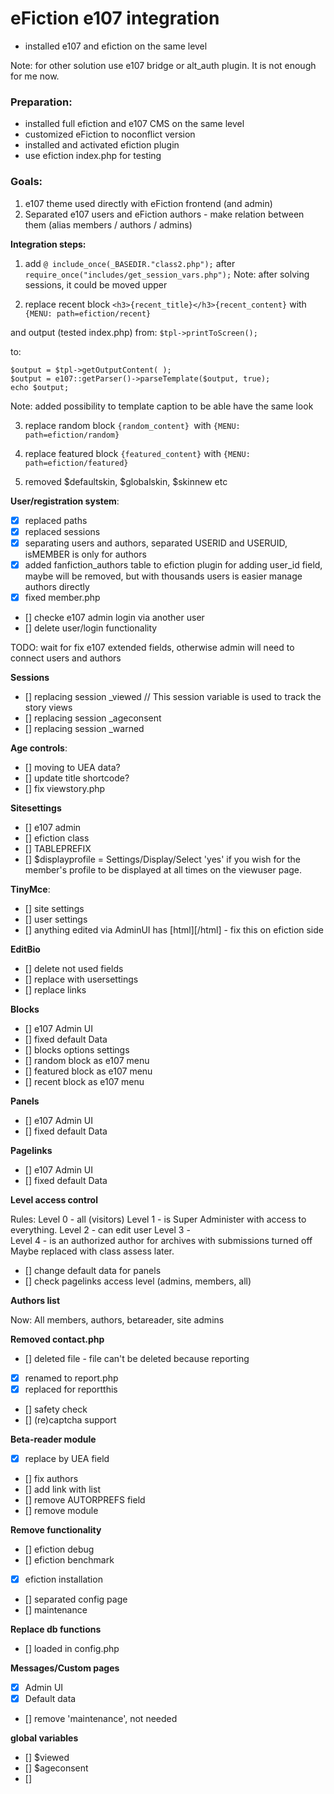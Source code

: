 # eFiction e107 integration

- installed e107 and efiction on the same level 

Note:
for other solution use e107 bridge or alt_auth plugin. It is not enough for me now. 

### Preparation:
- installed full efiction and e107 CMS on the same level
- customized eFiction to noconflict version
- installed and activated efiction plugin
- use efiction index.php for testing  

### Goals:  
1. e107 theme used directly with eFiction frontend (and admin)
2. Separated e107 users and eFiction authors - make relation between them (alias members / authors / admins)

**Integration steps:** 

1. add `@ include_once(_BASEDIR."class2.php");`
after  `require_once("includes/get_session_vars.php");`
Note: after solving sessions, it could be moved upper


2. replace recent block 
`<h3>{recent_title}</h3>{recent_content}`
with
`{MENU: path=efiction/recent}`

and output (tested index.php)
from:
`$tpl->printToScreen();`

to:
```
$output = $tpl->getOutputContent( );  
$output = e107::getParser()->parseTemplate($output, true); 
echo $output;
```

Note: added possibility to template caption to be able have the same look 

3. replace random block
`{random_content} `with `{MENU: path=efiction/random}`

4. replace featured block
`{featured_content}` with `{MENU: path=efiction/featured}`

5. removed $defaultskin, $globalskin, $skinnew etc

**User/registration system**:

- [x] replaced paths
- [x] replaced sessions 
- [x] separating users and authors, separated USERID and USERUID, isMEMBER is only for authors
- [x] added fanfiction_authors table to efiction plugin for adding user_id field, maybe will be removed, but with thousands users is easier manage authors directly 
- [x] fixed member.php
- [] checke e107 admin login via another user
- [] delete user/login functionality

TODO: wait for fix e107 extended fields, otherwise admin will need to connect users and authors

**Sessions**

- [] replacing session _viewed // This session variable is used to track the story views
- [] replacing session _ageconsent
- [] replacing session _warned

**Age controls**:
- [] moving to UEA data? 
- [] update title shortcode? 
- [] fix viewstory.php

**Sitesettings**

- [] e107 admin
- [] efiction class
- [] TABLEPREFIX
- [] $displayprofile = Settings/Display/Select 'yes' if you wish for the member's profile to be displayed at all times on the viewuser page.


**TinyMce**:

- [] site settings
- [] user settings
- [] anything edited via AdminUI has [html][/html] - fix this on efiction side

**EditBio**

- [] delete not used fields
- [] replace with usersettings
- [] replace links

**Blocks**

- [] e107 Admin UI
- [] fixed default Data 
- [] blocks options settings
- [] random block as e107 menu
- [] featured block as e107 menu
- [] recent block as e107 menu

**Panels**

- [] e107 Admin UI
- [] fixed default Data

**Pagelinks**

- [] e107 Admin UI
- [] fixed default Data

**Level access control**

Rules:
Level 0 - all (visitors)
Level 1 - is Super Administer with access to everything.
Level 2 - can edit user 
Level 3 -  
Level 4 - is an authorized author for archives with submissions turned off
Maybe replaced with class assess later.

- [] change default data for panels
- [] check pagelinks access level (admins, members, all)

**Authors list**

Now: All members, authors, betareader, site admins

**Removed contact.php**

- [] deleted file - file can't be deleted because reporting
- [x] renamed to report.php
- [x] replaced for reportthis  
- [] safety check
- [] (re)captcha support 

**Beta-reader module**

- [x] replace by UEA field
- [] fix authors 
- [] add link with list
- [] remove AUTORPREFS field
- [] remove module

**Remove functionality**
- [] efiction debug
- [] efiction benchmark
- [x] efiction installation
- [] separated config page
- [] maintenance


**Replace db functions**
- [] loaded in config.php


**Messages/Custom pages**

- [x] Admin UI
- [x] Default data
- [] remove 'maintenance', not needed

**global variables**

- [] $viewed
- [] $ageconsent
- [] 
